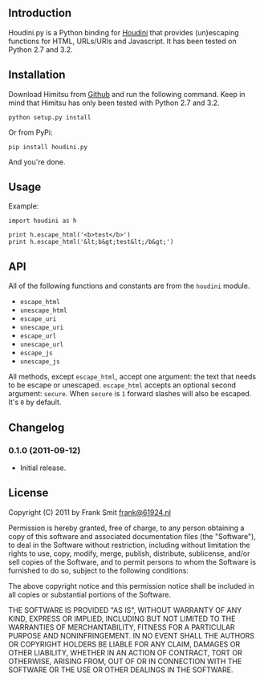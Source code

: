 ## Introduction

Houdini.py is a Python binding for [Houdini][0] that provides (un)escaping
functions for HTML, URLs/URIs and Javascript. It has been tested on Python 2.7
and 3.2.

 [0]: https://github.com/tanoku/houdini


## Installation

Download Himitsu from [Github][1] and run the following command. Keep in mind
that Himitsu has only been tested with Python 2.7 and 3.2.

    python setup.py install

Or from PyPi:

    pip install houdini.py

And you're done.


 [1]: https://github.com/FSX/houdini.py


## Usage

Example:

~~~~ {.python}
import houdini as h

print h.escape_html('<b>test</b>')
print h.escape_html('&lt;b&gt;test&lt;/b&gt;')
~~~~


## API

All of the following functions and constants are from the `houdini` module.

 * `escape_html`
 * `unescape_html`
 * `escape_uri`
 * `unescape_uri`
 * `escape_url`
 * `unescape_url`
 * `escape_js`
 * `unescape_js`

All methods, except `escape_html`, accept one argument: the text that needs to
be escape or unescaped. `escape_html` accepts an optional second argument:
`secure`. When `secure` is `1` forward slashes will also be escaped. It's `0`
by default.


## Changelog

### 0.1.0 (2011-09-12)

 * Initial release.


## License

Copyright (C) 2011 by Frank Smit <frank@61924.nl>

Permission is hereby granted, free of charge, to any person obtaining a copy
of this software and associated documentation files (the "Software"), to deal
in the Software without restriction, including without limitation the rights
to use, copy, modify, merge, publish, distribute, sublicense, and/or sell
copies of the Software, and to permit persons to whom the Software is
furnished to do so, subject to the following conditions:

The above copyright notice and this permission notice shall be included in
all copies or substantial portions of the Software.

THE SOFTWARE IS PROVIDED "AS IS", WITHOUT WARRANTY OF ANY KIND, EXPRESS OR
IMPLIED, INCLUDING BUT NOT LIMITED TO THE WARRANTIES OF MERCHANTABILITY,
FITNESS FOR A PARTICULAR PURPOSE AND NONINFRINGEMENT. IN NO EVENT SHALL THE
AUTHORS OR COPYRIGHT HOLDERS BE LIABLE FOR ANY CLAIM, DAMAGES OR OTHER
LIABILITY, WHETHER IN AN ACTION OF CONTRACT, TORT OR OTHERWISE, ARISING FROM,
OUT OF OR IN CONNECTION WITH THE SOFTWARE OR THE USE OR OTHER DEALINGS IN
THE SOFTWARE.
